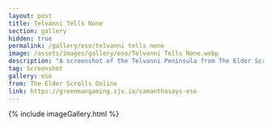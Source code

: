```yaml
---
layout: post
title: Telvanni Tells None
section: gallery
hidden: true
permalink: /gallery/eso/telvanni tells none
image: /assets/images/gallery/eso/Telvanni Tells None.webp
description: "A screenshot of the Telvanni Peninsula from The Elder Scrolls Online: Necrom, taken by Samantha Says."
tag: Screenshot
gallery: eso
from: The Elder Scrolls Online
link: https://greenmangaming.sjv.io/samanthasays-eso
---
```

{% include imageGallery.html %}